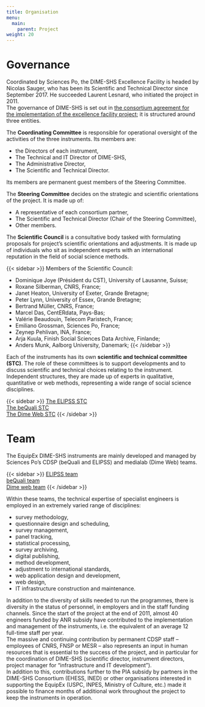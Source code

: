```yaml
---
title: Organisation
menu:
  main:
    parent: Project
weight: 20
---
```

# Governance
Coordinated by Sciences Po, the DIME-SHS Excellence Facility is headed by Nicolas Sauger, who has been its Scientific and Technical Director since September 2017. He succeeded Laurent Lesnard, who initiated the project in 2011.<br>
The governance of DIME-SHS is set out in [the consortium agreement for the implementation of the excellence facility project](/docs/DIME-SHS_ACCORDCONSORTIUM.pdf); it is structured around three entities.

The **Coordinating Committee** is responsible for operational oversight of the activities of the three instruments. Its members are:
-	the Directors of each instrument,
-	The Technical and IT Director of DIME-SHS,
-	The Administrative Director,
-	The Scientific and Technical Director.

Its members are permanent guest members of the Steering Committee.

The **Steering Committee** decides on the strategic and scientific orientations of the project. It is made up of:
-	A representative of each consortium partner,
-	The Scientific and Technical Director (Chair of the Steering Committee),
-	Other members.

 The **Scientific Council** is a consultative body tasked with formulating proposals for project’s scientific orientations and adjustments. It is made up of individuals who sit as independent experts with an international reputation in the field of social science methods.

{{< sidebar >}}
Members of the Scientific Council:<br>
- Dominique Joye (Président du CST), University of Lausanne, Suisse;
- Roxane Silberman, CNRS, France;
- Janet Heaton, University of Exeter, Grande Bretagne;
- Peter Lynn, University of Essex, Grande Bretagne;
- Bertrand Müller, CNRS, France;
- Marcel Das, CentERdata, Pays-Bas;
- Valérie Beaudouin, Telecom Paristech, France;
- Emiliano Grossman, Sciences Po, France;
- Zeynep Pehlivan, INA, France;
- Arja Kuula, Finish Social Sciences Data Archive, Finlande;
- Anders Munk, Aalborg University, Danemark;
{{< /sidebar >}}

Each of the instruments has its own **scientific and technical committee (STC)**. The role of these committees is to support developments and to discuss scientific and technical choices relating to the instrument. Independent structures, they are made up of experts in qualitative, quantitative or web methods, representing a wide range of social science disciplines.

{{< sidebar >}}
[The ELIPSS STC](http://quanti.dime-shs.sciences-po.fr/fr/lorganisation/#790)<br>
[The beQuali STC](http://bequali.fr/fr/propos/#cst)<br>
[The Dime Web STC](http://dimeweb.dime-shs.sciences-po.fr/#team)
{{< /sidebar >}}

# Team
The EquipEx DIME-SHS instruments are mainly developed and managed by Sciences Po’s CDSP (beQuali and ELIPSS) and medialab (Dime Web) teams.

{{< sidebar >}}
[ELIPSS team](http://quanti.dime-shs.sciences-po.fr/fr/lorganisation/#813)<br>
[beQuali team](http://bequali.fr/fr/propos/#13687)<br>
[Dime web team](http://dimeweb.dime-shs.sciences-po.fr/#team)
{{< /sidebar >}}

Within these teams, the technical expertise of specialist engineers is employed in an extremely varied range of disciplines:
- survey methodology,
- questionnaire design and scheduling,
- survey management,
- panel tracking,
- statistical processing,
- survey archiving,
- digital publishing,
- method development,
- adjustment to international standards,
- web application design and development,
- web design,
- IT infrastructure construction and maintenance.

In addition to the diversity of skills needed to run the programmes, there is diversity in the status of personnel, in employers and in the staff funding channels.
Since the start of the project at the end of 2011, almost 40 engineers funded by ANR subsidy have contributed to the implementation and management of the instruments, i.e. the equivalent of an average 12 full-time staff per year. <br>
The massive and continuing contribution by permanent CDSP staff – employees of CNRS, FNSP or MESR – also represents an input in human resources that is essential to the success of the project, and in particular for the coordination of DIME-SHS (scientific director, instrument directors, project manager for “infrastructure and IT development”).<br>
In addition to this, contributions further to the PIA subsidy by partners in the DIME-SHS Consortium (EHESS, INED) or other organisations interested in supporting the EquipEx (USPC, INPES, Ministry of Culture, etc.) made it possible to finance months of additional work throughout the project to keep the instruments in operation.
